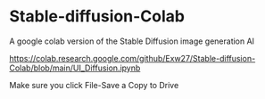 # Stable-diffusion-Colab
A google colab version of the Stable Diffusion image generation AI

https://colab.research.google.com/github/Exw27/Stable-diffusion-Colab/blob/main/UI_Diffusion.ipynb

Make sure you click File-Save a Copy to Drive
